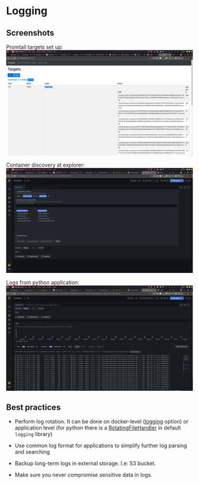 # Logging

## Screenshots

Promtail targets set up:
![](./images/logging/prom_tail_targets.png)

Container discovery at explorer:
![](./images/logging/loki_discovery.png)

Logs from python application:
![](./images/logging/python_app_logs.png)

## Best practices

- Perform log rotation. It can be done on docker-level ([logging](https://docs.docker.com/config/containers/logging/configure/) option) or application level
  (for python there is a [RotatingFileHandler](https://docs.python.org/3/library/logging.handlers.html#rotatingfilehandler)
  in default `logging` library)

- Use common log format for applications to simplify further log parsing and searching

- Backup long-term logs in external storage. I.e: S3 bucket.

- Make sure you never compromise sensitive data in logs.
